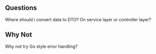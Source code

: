 ## Questions
Where should i convert data to DTO? On service layer or controller layer?
## Why Not
Why not try Go style error handling?